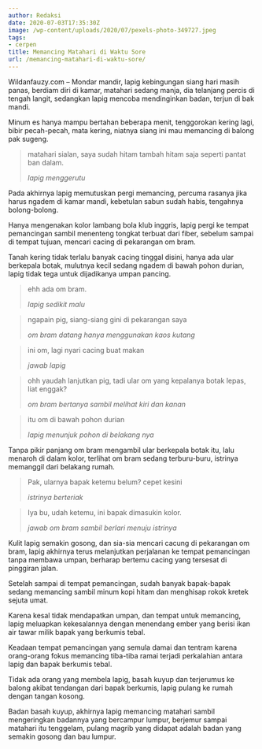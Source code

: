 ```yaml
---
author: Redaksi
date: 2020-07-03T17:35:30Z
image: /wp-content/uploads/2020/07/pexels-photo-349727.jpeg
tags:
- cerpen
title: Memancing Matahari di Waktu Sore
url: /memancing-matahari-di-waktu-sore/
---
```


Wildanfauzy.com &#8211; Mondar mandir, lapig kebingungan siang hari masih panas, berdiam diri di kamar, matahari sedang manja, dia telanjang percis di tengah langit, sedangkan lapig mencoba mendinginkan badan, terjun di bak mandi.

Minum es hanya mampu bertahan beberapa menit, tenggorokan kering lagi, bibir pecah-pecah, mata kering, niatnya siang ini mau memancing di balong pak sugeng.

<blockquote class="wp-block-quote">
  <p>
    matahari sialan, saya sudah hitam tambah hitam saja seperti pantat ban dalam.
  </p>
  
  <cite>lapig menggerutu</cite>
</blockquote>

Pada akhirnya lapig memutuskan pergi memancing, percuma rasanya jika harus ngadem di kamar mandi, kebetulan sabun sudah habis, tengahnya bolong-bolong.

Hanya mengenakan kolor lambang bola klub inggris, lapig pergi ke tempat pemancingan sambil menenteng tongkat terbuat dari fiber, sebelum sampai di tempat tujuan, mencari cacing di pekarangan om bram.

Tanah kering tidak terlalu banyak cacing tinggal disini, hanya ada ular berkepala botak, mulutnya kecil sedang ngadem di bawah pohon durian, lapig tidak tega untuk dijadikanya umpan pancing.

<blockquote class="wp-block-quote">
  <p>
    ehh ada om bram.
  </p>
  
  <cite>lapig sedikit malu </cite>
</blockquote>

<blockquote class="wp-block-quote">
  <p>
    ngapain pig, siang-siang gini di pekarangan saya
  </p>
  
  <cite>om bram datang hanya menggunakan kaos kutang </cite>
</blockquote>

<blockquote class="wp-block-quote">
  <p>
    ini om, lagi nyari cacing buat makan
  </p>
  
  <cite>jawab lapig</cite>
</blockquote>

<blockquote class="wp-block-quote">
  <p>
    ohh yaudah lanjutkan pig, tadi ular om yang kepalanya botak lepas, liat enggak?
  </p>
  
  <cite>om bram bertanya sambil melihat kiri dan kanan</cite>
</blockquote>

<blockquote class="wp-block-quote">
  <p>
    itu om di bawah pohon durian
  </p>
  
  <cite>lapig menunjuk pohon di belakang nya</cite>
</blockquote>

Tanpa pikir panjang om bram mengambil ular berkepala botak itu, lalu menaroh di dalam kolor, terlihat om bram sedang terburu-buru, istrinya memanggil dari belakang rumah. 

<blockquote class="wp-block-quote">
  <p>
    Pak, ularnya bapak ketemu belum? cepet kesini
  </p>
  
  <cite>istrinya berteriak</cite>
</blockquote>

<blockquote class="wp-block-quote">
  <p>
    Iya bu, udah ketemu, ini bapak dimasukin kolor.
  </p>
  
  <cite>jawab om bram sambil berlari menuju istrinya </cite>
</blockquote>

Kulit lapig semakin gosong, dan sia-sia mencari cacung di pekarangan om bram, lapig akhirnya terus melanjutkan perjalanan ke tempat pemancingan tanpa membawa umpan, berharap bertemu cacing yang tersesat di pinggiran jalan.

Setelah sampai di tempat pemancingan, sudah banyak bapak-bapak sedang memancing sambil minum kopi hitam dan menghisap rokok kretek sejuta umat.

Karena kesal tidak mendapatkan umpan, dan tempat untuk memancing, lapig meluapkan kekesalannya dengan menendang ember yang berisi ikan air tawar milik bapak yang berkumis tebal.

Keadaan tempat pemancingan yang semula damai dan tentram karena orang-orang fokus memancing tiba-tiba ramai terjadi perkalahian antara lapig dan bapak berkumis tebal.

Tidak ada orang yang membela lapig, basah kuyup dan terjerumus ke balong akibat tendangan dari bapak berkumis, lapig pulang ke rumah dengan tangan kosong.

Badan basah kuyup, akhirnya lapig memancing matahari sambil mengeringkan badannya yang bercampur lumpur, berjemur sampai matahari itu tenggelam, pulang magrib yang didapat adalah badan yang semakin gosong dan bau lumpur.